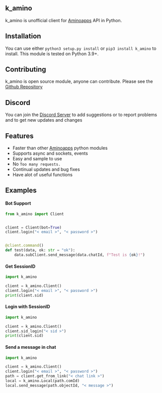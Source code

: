 ## k_amino
k_amino is unofficial client for [Aminoapps](https://aminoapps.com/) API in Python.

## Installation
You can use either `python3 setup.py install` or `pip3 install k_amino` to install. This module is tested on Python 3.9+.

## Contributing
k_amino is open source module, anyone can contribute. Please see the [Github Repository](https://github.com/Kwel999/k_amino)

## Discord
You can join the [Discord Server](https://discord.gg/vhBtt2QB) to add suggestions or to report problems
and to get new updates and changes

## Features
- Faster than other [Aminoapps](https://aminoapps.com/) python modules
- Supports async and sockets, events
- Easy and sample to use
- No `Too many requests.`
- Continual updates and bug fixes
- Have alot of useful functions

## Examples

#### Bot Support
```py
from k_amino import Client


client = Client(bot=True)
client.login("< email >", "< password >")


@client.command()
def test(data, ok: str = "ok"):
    data.subClient.send_message(data.chatId, f"Test is {ok}!")
```


#### Get SessionID
```py
import k_amino

client = k_amino.Client()
client.login("< email >", "< password >")
print(client.sid)
```

#### Login with SessionID
```py
import k_amino

client = k_amino.Client()
client.sid_login("< sid >")
print(client.sid)
```
#### Send a message in chat

```py
import k_amino

client = k_amino.Client()
client.login("< email >", "< password >")
path = client.get_from_link("< chat link >")
local = k_amino.Local(path.comId)
local.send_message(path.objectId, "< message >")
```

